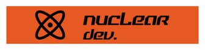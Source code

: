 <div align="center">   <a href="">     <img src="https://raw.githubusercontent.com/Nuclear-Company/.github/main/IMG_0355.JPG" alt="Logo">   </a>

